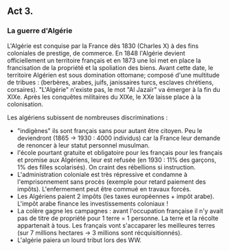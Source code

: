 ## Act 3.
### La guerre d'Algérie
L'Algérie est conquise par la France dès 1830 (Charles X) à des fins coloniales de prestige, de commerce. En 1848 l'Algérie devient officiellement un territoire français et en 1873 une loi met en place la francisation de la propriété et la spoliation des biens. Avant cette date, le territoire Algérien est sous domination ottomane; composé d'une multitude de tribues : (berbères, arabes, juifs, janissaires turcs, esclaves chrétiens, corsaires). "L'Algérie" n'existe pas, le mot "Al Jazaïr" va émerger à la fin du XIXe. Après les conquêtes militaires du XIXe, le XXe laisse place à la colonisation.

Les algériens subissent de nombreuses discriminations :
- "indigènes" ils sont français sans pour autant être citoyen. Peu le deviendront (1865 -> 1930 : 4000 individus) car la France leur demande de renoncer à leur statut personnel musulman.
- l'école pourtant gratuite et obligatoire pour les français pour les français et promise aux Algériens, leur est refusée (en 1930 : 11% des garçons, 1% des filles scolarisés). On craint des rébellions si instruction.
- L'administration coloniale est très répressive et condamne à l'emprisonnement sans procès (exemple pour retard paiement des impôts). L'enfermement peut être commué en travaux forcés.
- Les Algériens paient 2 impôts (les taxes européennes + impôt arabe). L'impôt arabe finance les investissements coloniaux !
- La colère gagne les campagnes : avant l'occupation française il n'y avait pas de titre de propriété pour 1 terre = 1 personne. La terre et la récolte appartenait à tous. Les français vont s'accaparer les meilleures terres (sur 7 millions hectares -> 3 millions sont récquisitionnés).
- L'algérie paiera un lourd tribut lors des WW.